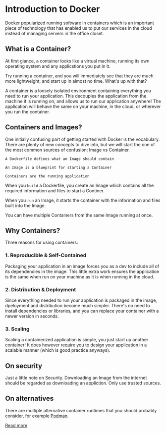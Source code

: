 # Introduction to Docker

Docker popularized running software in containers which is an important piece of technology that has enabled us to put our services in the cloud instead of managing servers in the office closet.

## What is a Container?

At first glance, a container looks like a virtual machine, running its own operating system and any applicstions you put in it.

Try running a container, and you will immediately see that they are much more lightweight, and start up in almost no time. What's up with that?

A container is a loosely isolated environment containing everything you need to run your application. This decouples the application from the machine it is running on, and allows us to run our application anywhere! The application will behave the same on your machine, in the cloud, or wherever you run the container.

## Containers and Images?

One initially confusing part of getting started with Docker is the vocabulary. There are plenty of new concepts to dive into, but we will start the one of the most common sources of confusion: Image vs Container.

`A Dockerfile defines what an Image should contain`

`An Image is a blueprint for starting a Container`

`Containers are the running application`

When you `build` a Dockerfile, you create an Image which contains all the required information and files to start a Continer.

When you `run` an Image, it starts the container with the information and files built into the Image.

You can have multiple Containers from the same Image running at once.

## Why Containers?

Three reasons for using containers:

### 1. Reproducible & Self-Contained

Packaging your application in an image forces you as a dev to include all of its dependencies in the image. This little extra work ensures the application is the same when run on your machine as it is when running in the cloud.

### 2. Distribution & Deployment

Since everything needed to run your application is packaged in the image, dpeloyment and distribution become much simpler. There's no need to install dependencies or libraries, and you can replace your container with a newer version in seconds.

### 3. Scaling

Scaling a containerized application is simple, you just start up another container! It does however require you to design your application in a scalable manner (which is good practice anyways).

## On security

Just a little note on Security. Downloading an Image from the internet should be regarded as downloading an appliction. Only use trusted sources.

## On alternatives

There are multiple alternative container runtimes that you should probably consider, for example [Podman](https://podman.io/).

[Read more](https://docs.docker.com/get-started/overview/)
